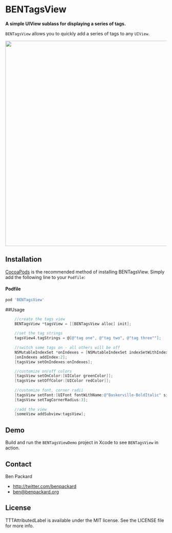 # BENTagsView

**A simple UIView sublass for displaying a series of tags.**

`BENTagsView` allows you to quickly add a series of tags to any `UIView`.

<img src="https://raw.githubusercontent.com/benpackard/BENTagsView/master/BENTagsViewDemo/Screenshot1.png" width="640px"></img>

## Installation

[CocoaPods](http://cocoapods.org) is the recommended method of installing BENTagsView. Simply add the following line to your `Podfile`:

#### Podfile

``` ruby
pod 'BENTagsView'
```

##Usage

``` objective-c
	//create the tags view
	BENTagsView *tagsView = [[BENTagsView alloc] init];
	
	//set the tag strings
	tagsView4.tagStrings = @[@"tag one", @"tag two", @"tag three""];		
	
	//switch some tags on - all others will be off
	NSMutableIndexSet *onIndexes = [NSMutableIndexSet indexSetWithIndex:0];
	[onIndexes addIndex:2];
	[tagsView setOnIndexes:onIndexes];

	//customize on/off colors
	[tagsView setOnColor:[UIColor greenColor]];
	[tagsView setOffColor:[UIColor redColor]];
	
	//customize font, corner radii
	[tagsView setFont:[UIFont fontWithName:@"Baskerville-BoldItalic" size:16]];
	[tagsView setTagCornerRadius:3];
	
	//add the view
	[someView addSubview:tagsView];
```

## Demo

Build and run the `BENTagsViewDemo` project in Xcode to see `BENTagsView` in action.

## Contact

Ben Packard

- http://twitter.com/benpackard
- ben@benpackard.org

## License

TTTAttributedLabel is available under the MIT license. See the LICENSE file for more info.
